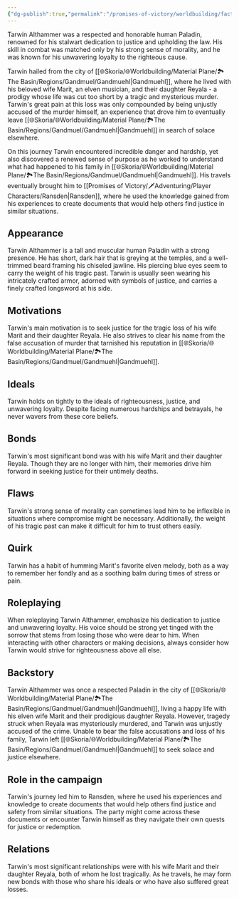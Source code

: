 ```yaml
---
{"dg-publish":true,"permalink":"/promises-of-victory/worldbuilding/factions/league-of-arathor/tarwin-althammer/","title":"Tarwin Althammer","noteIcon":"NPC","created":"2023-01-25T02:26:54.052+01:00","updated":"2023-04-10T21:46:32.727+02:00"}
---
```



Tarwin Althammer was a respected and honorable human Paladin, renowned for his stalwart dedication to justice and upholding the law. His skill in combat was matched only by his strong sense of morality, and he was known for his unwavering loyalty to the righteous cause.

Tarwin hailed from the city of [[🌐Skoria/🌐Worldbuilding/Material Plane/🏞️The Basin/Regions/Gandmuel/Gandmuehl\|Gandmuehl]], where he lived with his beloved wife Marit, an elven musician, and their daughter Reyala - a prodigy whose life was cut too short by a tragic and mysterious murder. Tarwin's great pain at this loss was only compounded by being unjustly accused of the murder himself, an experience that drove him to eventually leave [[🌐Skoria/🌐Worldbuilding/Material Plane/🏞️The Basin/Regions/Gandmuel/Gandmuehl\|Gandmuehl]] in search of solace elsewhere.

On this journey Tarwin encountered incredible danger and hardship, yet also discovered a renewed sense of purpose as he worked to understand what had happened to his family in [[🌐Skoria/🌐Worldbuilding/Material Plane/🏞️The Basin/Regions/Gandmuel/Gandmuehl\|Gandmuehl]]. His travels eventually brought him to [[Promises of Victory/🗡️Adventuring/Player Characters/Ransden\|Ransden]], where he used the knowledge gained from his experiences to create documents that would help others find justice in similar situations. 


## Appearance
Tarwin Althammer is a tall and muscular human Paladin with a strong presence. He has short, dark hair that is greying at the temples, and a well-trimmed beard framing his chiseled jawline. His piercing blue eyes seem to carry the weight of his tragic past. Tarwin is usually seen wearing his intricately crafted armor, adorned with symbols of justice, and carries a finely crafted longsword at his side.
  
## Motivations
Tarwin's main motivation is to seek justice for the tragic loss of his wife Marit and their daughter Reyala. He also strives to clear his name from the false accusation of murder that tarnished his reputation in [[🌐Skoria/🌐Worldbuilding/Material Plane/🏞️The Basin/Regions/Gandmuel/Gandmuehl\|Gandmuehl]].

## Ideals
Tarwin holds on tightly to the ideals of righteousness, justice, and unwavering loyalty. Despite facing numerous hardships and betrayals, he never wavers from these core beliefs.

## Bonds
Tarwin's most significant bond was with his wife Marit and their daughter Reyala. Though they are no longer with him, their memories drive him forward in seeking justice for their untimely deaths.

## Flaws
Tarwin's strong sense of morality can sometimes lead him to be inflexible in situations where compromise might be necessary. Additionally, the weight of his tragic past can make it difficult for him to trust others easily.

## Quirk
Tarwin has a habit of humming Marit's favorite elven melody, both as a way to remember her fondly and as a soothing balm during times of stress or pain.

## Roleplaying
When roleplaying Tarwin Althammer, emphasize his dedication to justice and unwavering loyalty. His voice should be strong yet tinged with the sorrow that stems from losing those who were dear to him. When interacting with other characters or making decisions, always consider how Tarwin would strive for righteousness above all else.

## Backstory
Tarwin Althammer was once a respected Paladin in the city of [[🌐Skoria/🌐Worldbuilding/Material Plane/🏞️The Basin/Regions/Gandmuel/Gandmuehl\|Gandmuehl]], living a happy life with his elven wife Marit and their prodigious daughter Reyala. However, tragedy struck when Reyala was mysteriously murdered, and Tarwin was unjustly accused of the crime. Unable to bear the false accusations and loss of his family, Tarwin left [[🌐Skoria/🌐Worldbuilding/Material Plane/🏞️The Basin/Regions/Gandmuel/Gandmuehl\|Gandmuehl]] to seek solace and justice elsewhere.

## Role in the campaign
Tarwin's journey led him to Ransden, where he used his experiences and knowledge to create documents that would help others find justice and safety from similar situations. The party might come across these documents or encounter Tarwin himself as they navigate their own quests for justice or redemption.

## Relations
Tarwin's most significant relationships were with his wife Marit and their daughter Reyala, both of whom he lost tragically. As he travels, he may form new bonds with those who share his ideals or who have also suffered great losses.